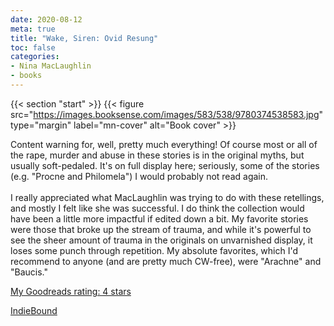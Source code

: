 ```yaml
---
date: 2020-08-12
meta: true
title: "Wake, Siren: Ovid Resung"
toc: false
categories:
- Nina MacLaughlin
- books
---
```


{{< section "start" >}}
{{< figure src="https://images.booksense.com/images/583/538/9780374538583.jpg" type="margin" label="mn-cover" alt="Book cover" >}}

Content warning for, well, pretty much everything! Of course most or all of the rape, murder and abuse in these stories is in the original myths, but usually soft-pedaled. It's on full display here; seriously, some of the stories (e.g. "Procne and Philomela") I would probably not read again.<br /><br />I really appreciated what MacLaughlin was trying to do with these retellings, and mostly I felt like she was successful. I do think the collection would have been a little more impactful if edited down a bit. My favorite stories were those that broke up the stream of trauma, and while it's powerful to see the sheer amount of trauma in the originals on unvarnished display, it loses some punch through repetition. My absolute favorites, which I'd recommend to anyone (and are pretty much CW-free), were "Arachne" and "Baucis." 

[My Goodreads rating: 4 stars](https://www.goodreads.com/review/show/3439656984)  

[IndieBound](https://www.indiebound.org/book/9780374538583)

